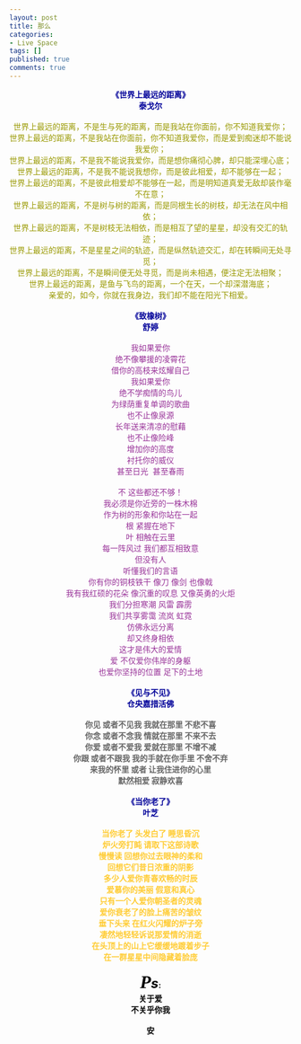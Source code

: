 ```yaml
---
layout: post
title: 那么
categories:
- Live Space
tags: []
published: true
comments: true
---
```

<p><div style="text-align:center"> <b><span style="color:rgb(0, 0, 153)">《世界上最远的距离》</span><span style="color:rgb(0, 0, 153)"></span></b><br /><b><span style="color:rgb(0, 0, 153)">
泰戈尔</span></b><br style="color:rgb(0, 0, 153)" /><b>
</b><br />
<span style="color:rgb(153, 153, 0)">世界上最远的距离，不是生与死的距离，而是我站在你面前，你不知道我爱你；</span><br style="color:rgb(153, 153, 0)" />
<span style="color:rgb(153, 153, 0)">世界上最远的距离，不是我站在你面前，你不知道我爱你，而是爱到痴迷却不能说我爱你；</span><br style="color:rgb(153, 153, 0)" />
<span style="color:rgb(153, 153, 0)">世界上最远的距离，不是我不能说我爱你，而是想你痛彻心脾，却只能深埋心底；</span><br style="color:rgb(153, 153, 0)" />
<span style="color:rgb(153, 153, 0)">世界上最远的距离，不是我不能说我想你，而是彼此相爱，却不能够在一起；</span><br style="color:rgb(153, 153, 0)" />
<span style="color:rgb(153, 153, 0)">世界上最远的距离，不是彼此相爱却不能够在一起，而是明知道真爱无敌却装作毫不在意；</span><br style="color:rgb(153, 153, 0)" />
<span style="color:rgb(153, 153, 0)">世界上最远的距离，不是树与树的距离，而是同根生长的树枝，却无法在风中相依；</span><br style="color:rgb(153, 153, 0)" />
<span style="color:rgb(153, 153, 0)">世界上最远的距离，不是树枝无法相依，而是相互了望的星星，却没有交汇的轨迹；</span><br style="color:rgb(153, 153, 0)" />
<span style="color:rgb(153, 153, 0)">世界上最远的距离，不是星星之间的轨迹，而是纵然轨迹交汇，却在转瞬间无处寻觅；</span><br style="color:rgb(153, 153, 0)" />
<span style="color:rgb(153, 153, 0)">世界上最远的距离，不是瞬间便无处寻觅，而是尚未相遇，便注定无法相聚；</span><br style="color:rgb(153, 153, 0)" />
<span style="color:rgb(153, 153, 0)">世界上最远的距离，是鱼与飞鸟的距离，一个在天，一个却深潜海底；</span><br style="color:rgb(153, 153, 0)" />
<span style="color:rgb(153, 153, 0)">亲爱的，如今，你就在我身边，我们却不能在阳光下相爱。</span><br style="color:rgb(153, 153, 0)" /><b>
</b><br /><b>
<span style="color:rgb(0, 0, 153)">《致橡树》</span></b><br style="color:rgb(0, 0, 153)" /><b>
<span style="color:rgb(0, 0, 153)">舒婷</span></b><br style="color:rgb(0, 0, 153)" /><b>
</b><br />
<span style="color:rgb(153, 51, 153)">我如果爱你</span><br style="color:rgb(153, 51, 153)" />
<span style="color:rgb(153, 51, 153)">绝不像攀援的凌霄花</span><br style="color:rgb(153, 51, 153)" />
<span style="color:rgb(153, 51, 153)">借你的高枝来炫耀自己</span><br style="color:rgb(153, 51, 153)" />
<span style="color:rgb(153, 51, 153)">我如果爱你</span><br style="color:rgb(153, 51, 153)" />
<span style="color:rgb(153, 51, 153)">绝不学痴情的鸟儿</span><br style="color:rgb(153, 51, 153)" />
<span style="color:rgb(153, 51, 153)">为绿荫重复单调的歌曲</span><br style="color:rgb(153, 51, 153)" />
<span style="color:rgb(153, 51, 153)">也不止像泉源</span><br style="color:rgb(153, 51, 153)" />
<span style="color:rgb(153, 51, 153)">长年送来清凉的慰藉</span><br style="color:rgb(153, 51, 153)" />
<span style="color:rgb(153, 51, 153)">也不止像险峰</span><br style="color:rgb(153, 51, 153)" />
<span style="color:rgb(153, 51, 153)">增加你的高度</span><br style="color:rgb(153, 51, 153)" />
<span style="color:rgb(153, 51, 153)">衬托你的威仪</span><br style="color:rgb(153, 51, 153)" />
<span style="color:rgb(153, 51, 153)">甚至日光  甚至春雨</span><br style="color:rgb(153, 51, 153)" />
<br style="color:rgb(153, 51, 153)" />
<span style="color:rgb(153, 51, 153)">不 这些都还不够！</span><br style="color:rgb(153, 51, 153)" />
<span style="color:rgb(153, 51, 153)">我必须是你近旁的一株木棉</span><br style="color:rgb(153, 51, 153)" />
<span style="color:rgb(153, 51, 153)">作为树的形象和你站在一起</span><br style="color:rgb(153, 51, 153)" />
<span style="color:rgb(153, 51, 153)">根 紧握在地下</span><br style="color:rgb(153, 51, 153)" />
<span style="color:rgb(153, 51, 153)">叶 相触在云里</span><br style="color:rgb(153, 51, 153)" />
<span style="color:rgb(153, 51, 153)">每一阵风过 我们都互相致意</span><br style="color:rgb(153, 51, 153)" />
<span style="color:rgb(153, 51, 153)">但没有人</span><br style="color:rgb(153, 51, 153)" />
<span style="color:rgb(153, 51, 153)">听懂我们的言语</span><br style="color:rgb(153, 51, 153)" />
<span style="color:rgb(153, 51, 153)">你有你的铜枝铁干 像刀 像剑 也像戟</span><br style="color:rgb(153, 51, 153)" />
<span style="color:rgb(153, 51, 153)">我有我红硕的花朵 像沉重的叹息 又像英勇的火炬</span><br style="color:rgb(153, 51, 153)" />
<span style="color:rgb(153, 51, 153)">我们分担寒潮 风雷 霹雳</span><br style="color:rgb(153, 51, 153)" />
<span style="color:rgb(153, 51, 153)">我们共享雾霭 流岚 虹霓</span><br style="color:rgb(153, 51, 153)" />
<span style="color:rgb(153, 51, 153)">仿佛永远分离</span><br style="color:rgb(153, 51, 153)" />
<span style="color:rgb(153, 51, 153)">却又终身相依</span><br style="color:rgb(153, 51, 153)" />
<span style="color:rgb(153, 51, 153)">这才是伟大的爱情</span><br style="color:rgb(153, 51, 153)" />
<span style="color:rgb(153, 51, 153)">爱 不仅爱你伟岸的身躯</span><br style="color:rgb(153, 51, 153)" />
<span style="color:rgb(153, 51, 153)">也爱你坚持的位置 足下的土地</span><br style="color:rgb(153, 51, 153)" /><b>
</b><br /><b>
<span style="color:rgb(0, 0, 153)">《见与不见》</span></b><br style="color:rgb(0, 0, 153)" /><b>
<span style="color:rgb(0, 0, 153)">仓央嘉措活佛</span></b><br /><b>
</b><br /><b>
<span style="color:rgb(102, 102, 102)">你见 或者不见我 我就在那里 不悲不喜</span></b><br style="color:rgb(102, 102, 102)" /><b>
<span style="color:rgb(102, 102, 102)">你念 或者不念我 情就在那里 不来不去</span></b><br style="color:rgb(102, 102, 102)" /><b>
<span style="color:rgb(102, 102, 102)">你爱 或者不爱我 爱就在那里 不增不减</span></b><br style="color:rgb(102, 102, 102)" /><b>
<span style="color:rgb(102, 102, 102)">你跟 或者不跟我 我的手就在你手里 不舍不弃</span></b><br style="color:rgb(102, 102, 102)" /><b>
<span style="color:rgb(102, 102, 102)">来我的怀里 或者 让我住进你的心里</span></b><br style="color:rgb(102, 102, 102)" /><b>
<span style="color:rgb(102, 102, 102)">默然相爱 寂静欢喜</span></b><br /><b>
</b><br /><b>
<span style="color:rgb(0, 0, 153)">《当你老了》</span></b><br style="color:rgb(0, 0, 153)" /><b>
<span style="color:rgb(0, 0, 153)">叶芝</span></b><br /><b>
</b><br /><b>
<span style="color:rgb(255, 204, 51)">当你老了 头发白了 睡思昏沉</span></b><br style="color:rgb(255, 204, 51)" /><b>
<span style="color:rgb(255, 204, 51)">炉火旁打盹 请取下这部诗歌</span></b><br style="color:rgb(255, 204, 51)" /><b>
<span style="color:rgb(255, 204, 51)">慢慢读 回想你过去眼神的柔和</span></b><br style="color:rgb(255, 204, 51)" /><b>
<span style="color:rgb(255, 204, 51)">回想它们昔日浓重的阴影</span></b><br style="color:rgb(255, 204, 51)" /><b>
<span style="color:rgb(255, 204, 51)">多少人爱你青春欢畅的时辰</span></b><br style="color:rgb(255, 204, 51)" /><b>
<span style="color:rgb(255, 204, 51)">爱慕你的美丽 假意和真心</span></b><br style="color:rgb(255, 204, 51)" /><b>
<span style="color:rgb(255, 204, 51)">只有一个人爱你朝圣者的灵魂</span></b><br style="color:rgb(255, 204, 51)" /><b>
<span style="color:rgb(255, 204, 51)">爱你衰老了的脸上痛苦的皱纹</span></b><br style="color:rgb(255, 204, 51)" /><b>
<span style="color:rgb(255, 204, 51)">垂下头来 在红火闪耀的炉子旁</span></b><br style="color:rgb(255, 204, 51)" /><b>
<span style="color:rgb(255, 204, 51)">凄然地轻轻诉说那爱情的消逝</span></b><br style="color:rgb(255, 204, 51)" /><b>
<span style="color:rgb(255, 204, 51)">在头顶上的山上它缓缓地踱着步子</span></b><br style="color:rgb(255, 204, 51)" /><b>
<span style="color:rgb(255, 204, 51)">在一群星星中间隐藏着脸庞<br /><br /><i><font style="font-family:Arial Black" size="6" color="#000000">P</font></i><font color="#000000"><font size="5"><i>s</i></font>:<br />关于爱<br />不关乎你我<br /><br />安<br /></font></span></b><b>
</b></div></p>
